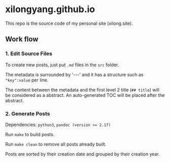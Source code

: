 # xilongyang.github.io

This repo is the source code of my personal site (xilong.site).

## Work flow

### 1. Edit Source Files

To create new posts, just put `.md` files in the `src` folder. 

The metadata is surrounded by '---' and it has a structure such as `"key":value` per line.

The content between the metadata and the first level 2 title (`## title`) will be considered as a abstract.  An auto-generated TOC will be placed after the abstract.

### 2. Generate Posts

Dependencies: `python3`, `pandoc (version >= 2.17)`

Run `make` to build posts.

Run `make clean` to remove all posts already built.

Posts are sorted by their creation date and grouped by their creation year.
